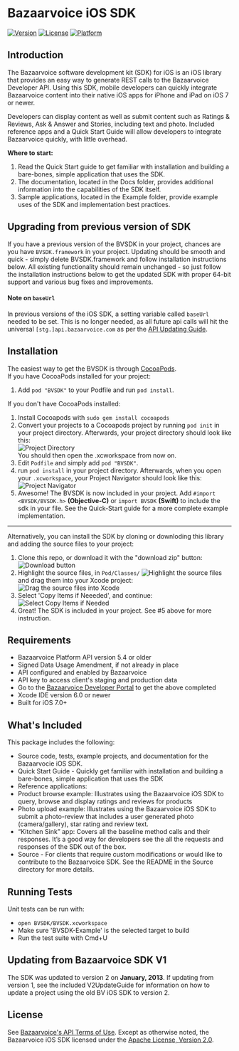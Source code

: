 # Bazaarvoice iOS SDK 
[![Version](https://img.shields.io/cocoapods/v/BVSDK.svg?style=flat)](http://cocoadocs.org/docsets/BVSDK)
[![License](https://img.shields.io/cocoapods/l/BVSDK.svg?style=flat)](http://cocoadocs.org/docsets/BVSDK)
[![Platform](https://img.shields.io/cocoapods/p/BVSDK.svg?style=flat)](http://cocoadocs.org/docsets/BVSDK)

## Introduction
The Bazaarvoice software development kit (SDK) for iOS is an iOS library that provides an easy way to generate REST calls to the Bazaarvoice Developer API. Using this SDK, mobile developers can quickly integrate Bazaarvoice content into their native iOS apps for iPhone and iPad on iOS 7 or newer.

Developers can display content as well as submit content such as Ratings & Reviews, Ask & Answer and Stories, including text and photo. Included reference apps and a Quick Start Guide will allow developers to integrate Bazaarvoice quickly, with little overhead.

**Where to start:**
1. Read the Quick Start guide to get familiar with installation and building a bare-bones, simple application that uses the SDK.  
2. The documentation, located in the Docs folder, provides additional information into the capabilities of the SDK itself.  
3. Sample applications, located in the Example folder, provide example uses of the SDK and implementation best practices.  

## Upgrading from previous version of SDK
If you have a previous version of the BVSDK in your project, chances are you have `BVSDK.framework` in your project. Updating should be smooth and quick - simply delete BVSDK.framework and follow installation instructions below. All existing functionality should remain unchanged - so just follow the installation instructions below to get the updated SDK with proper 64-bit support and various bug fixes and improvements.

#### Note on `baseUrl`

In previous versions of the iOS SDK, a setting variable called `baseUrl` needed to be set. This is no longer needed, as all future api calls will hit the universal `[stg.]api.bazaarvoice.com` as per the [API Updating Guide](https://developer.bazaarvoice.com/apis/conversations/upgrading/upgrade_guide).

## Installation

The easiest way to get the BVSDK is through [CocoaPods](http://cocoapods.org).  
If you have CocoaPods installed for your project:
1. Add `pod "BVSDK"` to your Podfile and run `pod install`. 

If you don't have CocoaPods installed:
1. Install Cocoapods with `sudo gem install cocoapods`
2. Convert your projects to a Cocoapods project by running `pod init` in your project directory. Afterwards, your project directory should look like this:  
![Project Directory](http://i.imgur.com/VL2SrBA.png)  
You should then open the .xcworkspace from now on.
3. Edit `Podfile` and simply add `pod "BVSDK"`.
4. run `pod install` in your project directory. Afterwards, when you open your `.xcworkspace`, your Project Navigator should look like this:  
![Project Navigator](http://i.imgur.com/1X24P4f.png)
5. Awesome! The BVSDK is now included in your project. Add `#import <BVSDK/BVSDK.h>` **(Objective-C)** or `import BVSDK` **(Swift)** to include the sdk in your file. See the Quick-Start guide for a more complete example implementation.
***  
Alternatively, you can install the SDK by cloning or downloding this library and adding the source files to your project:
1. Clone this repo, or download it with the "download zip" button:  
![Download button](http://i.imgur.com/q3HUYCY.png)
2. Highlight the source files, in `Pod/Classes/`
![Highlight the source files](http://i.imgur.com/BzE4GPa.png)  
and drag them into your Xcode project:  
![Drag the source files into Xcode](http://i.imgur.com/SrsR0UH.png)  
3. Select 'Copy Items if Neeeded', and continue:  
![Select Copy Items if Needed](http://i.imgur.com/e4K1FI8.png)
4. Great! The SDK is included in your project. See #5 above for more instruction.

## Requirements
* Bazaarvoice Platform API version 5.4 or older
* Signed Data Usage Amendment, if not already in place
* API configured and enabled by Bazaarvoice
* API key to access client's staging and production data
* Go to the [Bazaarvoice Developer Portal](http://developer.bazaarvoice.com) to get the above completed
* Xcode IDE version 6.0 or newer
* Built for iOS 7.0+

## What's Included
This package includes the following:

* Source code, tests, example projects, and documentation for the Bazaarvocie iOS SDK.  
* Quick Start Guide - Quickly get familiar with installation and building a bare-bones, simple application that uses the SDK
* Reference applications:
 * Product browse example: Illustrates using the Bazaarvoice iOS SDK to query, browse and display ratings and reviews for products
 * Photo upload example: Illustrates using the Bazaarvoice iOS SDK to submit a photo-review that includes a user generated photo (camera/gallery), star rating and review text.
 * “Kitchen Sink” app: Covers all the baseline method calls and their responses. It’s a good way for developers see the all the requests and responses of the SDK out of the box.
 * Source - For clients that require custom modifications or would like to contribute to the Bazaarvoice SDK.  See the README in the Source directory for more details.  

## Running Tests  
Unit tests can be run with:  
* `open BVSDK/BVSDK.xcworkspace`  
* Make sure 'BVSDK-Example' is the selected target to build  
* Run the test suite with Cmd+U  

## Updating from Bazaarvoice SDK V1
The SDK was updated to version 2 on **January, 2013**. If updating from version 1, see the included V2UpdateGuide for information on how to update a project using the old BV iOS SDK to version 2.

## License
See [Bazaarvoice's API Terms of Use](https://developer.bazaarvoice.com/legal/terms_of_use). Except as otherwise noted, the Bazaarvoice iOS SDK licensed under the [Apache License, Version 2.0](http://www.apache.org/licenses/LICENSE-2.0.html).